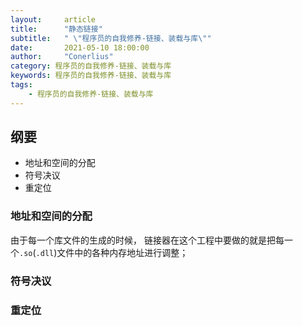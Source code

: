```yaml
---
layout:     article
title:      "静态链接"
subtitle:   " \"程序员的自我修养-链接、装载与库\""
date:       2021-05-10 18:00:00
author:     "Conerlius"
category: 程序员的自我修养-链接、装载与库
keywords: 程序员的自我修养-链接、装载与库
tags:
    - 程序员的自我修养-链接、装载与库
---
```


## 纲要

- 地址和空间的分配
- 符号决议
- 重定位

### 地址和空间的分配

由于每一个库文件的生成的时候，
链接器在这个工程中要做的就是把每一个`.so`(`.dll`)文件中的各种内存地址进行调整；

### 符号决议



### 重定位
